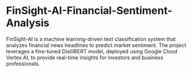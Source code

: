 # FinSight-AI-Financial-Sentiment-Analysis
FinSight-AI is a machine learning-driven text classification system that analyzes financial news headlines to predict market sentiment. The project leverages a fine-tuned DistilBERT model, deployed using Google Cloud Vertex AI, to provide real-time insights for investors and business professionals.
